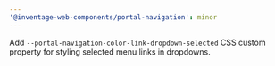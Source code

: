 ```yaml
---
'@inventage-web-components/portal-navigation': minor
---
```


Add `--portal-navigation-color-link-dropdown-selected` CSS custom property for styling selected menu links in dropdowns.
